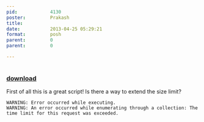 ```yaml
---
pid:            4130
poster:         Prakash
title:          
date:           2013-04-25 05:29:21
format:         posh
parent:         0
parent:         0

---
```


# 

### [download](4130.ps1)

First of all this is a great script! Is there a way to extend the size limit?

```posh
WARNING: Error occurred while executing.
WARNING: An error occurred while enumerating through a collection: The time limit for this request was exceeded.
```
